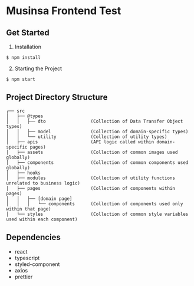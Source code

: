 # Musinsa Frontend Test

## Get Started

1. Installation
```
$ npm install
```

2. Starting the Project
```
$ npm start
```

## Project Directory Structure
```
┌── src
│   ├── @types
│   │   ├── dto                 (Collection of Data Transfer Object types)
│   │   ├── model               (Collection of domain-specific types)
│   │   └── utility             (Collection of utility types)
│   ├── apis                    (API logic called within domain-specific pages)
│   ├── assets                  (Collection of common images used globally)
│   ├── components              (Collection of common components used globally)
│   ├── hooks
│   ├── modules                 (Collection of utility functions unrelated to business logic)
│   ├── pages                   (Collection of components within pages)
│   │   ├── [domain page]
│   │   │   └── components      (Collection of components used only within that page)
│   └── styles                  (Collection of common style variables used within each component)
```


## Dependencies
- react
- typescript
- styled-component
- axios
- prettier
